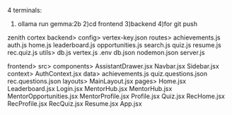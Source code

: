 4 terminals:
1) ollama run gemma:2b
2)cd frontend
3)backend
4)for git push

zenith cortex
backend>
     config>
           vertex-key.json
     routes>
           achievements.js
           auth.js
           home.js
           leaderboard.js
           opportunities.js
           search.js
           quiz.js
           resume.js
           rec.quiz.js
     utils>
           db.js
           vertex.js
     .env
     db.json 
     nodemon.json
     server.js

frontend>
    src>
       components>
       AssistantDrawer.jsx
       Navbar.jsx
       Sidebar.jsx
    context>
       AuthContext.jsx
    data>
       achievements.js
       quiz.questions.json
       rec.questions.json
    layouts>
       MainLayout.jsx
    pages> 
       Home.jsx
       Leaderboard.jsx
       Login.jsx
       MentorHub.jsx
       MentorHub.jsx
       MentorOpportunities.jsx
       MentorProfile.jsx
       Profile.jsx
       Quiz.jsx
       RecHome.jsx
       RecProfile.jsx
       RecQuiz.jsx
       Resume.jsx
    App.jsx